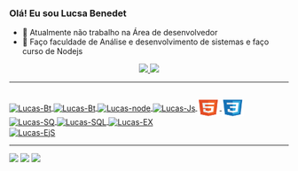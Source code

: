 ### Olá! Eu sou Lucsa Benedet

- 🔭 Atualmente não trabalho na Área de desenvolvedor
- 🌱 Faço faculdade de Análise e desenvolvimento de sistemas e faço curso de Nodejs
<div align="center">
  <a href="https://github.com/lucasbenedet">
  <img height="180em" src="https://github-readme-stats.vercel.app/api?username=lucasbenedet&show_icons=true&theme=dark&include_all_commits=true&count_private=true"/>
  <img height="180em" src="https://github-readme-stats.vercel.app/api/top-langs/?username=lucasbenedet&layout=compact&langs_count=7&theme=dark"/>
</div>
<hr>
<div style="display: inline_block"><br>
  <img align="center" alt="Lucas-Bt" height="40" width="50" src="https://cdn.jsdelivr.net/gh/devicons/devicon@v2.15.1/devicon.min.css">
  <img align="center" alt="Lucas-Bt" height="30" width="40" src="https://cdn.jsdelivr.net/gh/devicons/devicon/icons/bootstrap/bootstrap-original-wordmark.svg">
   <img align="center" alt="Lucas-node" height="30" width="40"   src="https://cdn.jsdelivr.net/gh/devicons/devicon/icons/nodejs/nodejs-original.svg">
  <img align="center" alt="Lucas-Js" height="30" width="40" src="https://cdn.jsdelivr.net/gh/devicons/devicon/icons/javascript/javascript-original.svg"">
  <img align="center" alt="Lucas-HTML" height="30" width="40" src="https://raw.githubusercontent.com/devicons/devicon/master/icons/html5/html5-original.svg">
  <img align="center" alt="Lucas-CSS" height="30" width="40" src="https://raw.githubusercontent.com/devicons/devicon/master/icons/css3/css3-original.svg">
  <img align="center" alt="Lucas-SQ" height="30" width="40" src="https://cdn.jsdelivr.net/gh/devicons/devicon/icons/sequelize/sequelize-plain.svg">
   <img align="center" alt="Lucas-SQL" height="30" width="40" src="https://cdn.jsdelivr.net/gh/devicons/devicon/icons/mysql/mysql-plain.svg">
   <img align="center" alt="Lucas-EX" height="30" width="40" src="https://cdn.jsdelivr.net/gh/devicons/devicon/icons/express/express-original.svg">
</div>
   <img align="center" alt="Lucas-EjS" height="30" width="40"  src="https://cdn.jsdelivr.net/gh/devicons/devicon/icons/embeddedc/embeddedc-original.svg">
</div>
<hr>
<div> 

  <a href="https://instagram.com/lucas.benedet" target="_blank"><img src="https://img.shields.io/badge/-Instagram-%23E4405F?style=for-the-badge&logo=instagram&logoColor=white" target="_blank"></a>
  <a href = "mailto:lucas.benedet@gmail.com"><img src="https://img.shields.io/badge/-Gmail-%23333?style=for-the-badge&logo=gmail&logoColor=white" target="_blank"></a>
  <a href="https://www.linkedin.com/in/lucas-roberto-benedet-343330193/" target="_blank"><img src="https://img.shields.io/badge/-LinkedIn-%230077B5?style=for-the-badge&logo=linkedin&logoColor=white" target="_blank"></a> 
 
</div>
  
